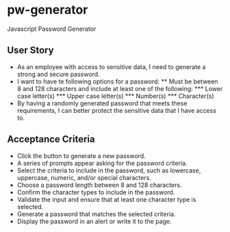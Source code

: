 # pw-generator
Javascript Password Generator

## User Story
* As an employee with access to sensitive data, I need to generate a strong and secure password. 
* I want to have te following options for a password:
** Must be between 8 and 128 characters and include at least one of the following:
*** Lower case letter(s)
*** Upper case letter(s)
*** Number(s)
*** Character(s)
* By having a randomly generated password that meets these requirements, I can better protect the sensitive data that I have access to.

## Acceptance Criteria
* Click the button to generate a new password.
* A series of prompts appear asking for the password criteria.
* Select the criteria to include in the password, such as lowercase, uppercase, numeric, and/or special characters.
* Choose a password length between 8 and 128 characters.
* Confirm the character types to include in the password.
* Validate the input and ensure that at least one character type is selected.
* Generate a password that matches the selected criteria.
* Display the password in an alert or write it to the page.
